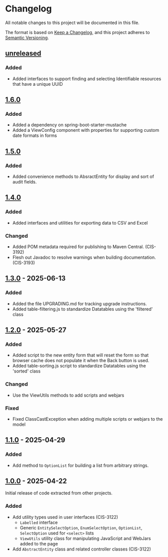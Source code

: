 # Changelog

All notable changes to this project will be documented in this file.

The format is based on [Keep a Changelog](https://keepachangelog.com/en/1.0.0/),
and this project adheres to [Semantic Versioning](https://semver.org/spec/v2.0.0.html).

## [unreleased]

### Added

- Added interfaces to support finding and selecting Identifiable resources that have a unique UUID

## [1.6.0]

### Added

- Added a dependency on spring-boot-starter-mustache
- Added a ViewConfig component with properties for supporting custom date formats in forms

## [1.5.0]

### Added

- Added convenience methods to AbsractEntity for display and sort of audit fields.

## [1.4.0]

### Added

- Added interfaces and utilities for exporting data to CSV and Excel

### Changed

- Added POM metadata required for publishing to Maven Central. (CIS-3192)
- Flesh out Javadoc to resolve warnings when building documentation. (CIS-3193)

## [1.3.0] - 2025-06-13

### Added

- Added the file UPGRADING.md for tracking upgrade instructions.
- Added table-filtering.js to standardize Datatables using the 'filtered' class

## [1.2.0] - 2025-05-27

### Added

- Added script to the new entity form that will reset the form so that browser cache does not populate it when the Back button is used.
- Added table-sorting.js script to standardize Datatables using the 'sorted' class

### Changed

- Use the ViewUtils methods to add scripts and webjars

### Fixed

- Fixed ClassCastException when adding multiple scripts or webjars to the model

## [1.1.0] - 2025-04-29

### Added

- Add method to `OptionList` for building a list from arbitrary strings.

## [1.0.0] - 2025-04-22

Initial release of code extracted from other projects.

### Added

- Add utility types used in user interfaces (CIS-3122)
  - `Labelled` interface
  - Generic `EntitySelectOption`, `EnumSelectOption`, `OptionList`, `SelectOption` used for `<select>` lists
  - `ViewUtils` utility class for manipulating JavaScript and WebJars added to the page
- Add `AbstractEntity` class and related controller classes (CIS-3122)

[unreleased]: https://source.ohsu.edu/OCTRI-Apps/common-lib/compare/v1.6.0...HEAD
[1.6.0]: https://source.ohsu.edu/OCTRI-Apps/common-lib/releases/tag/v1.6.0
[1.5.0]: https://source.ohsu.edu/OCTRI-Apps/common-lib/releases/tag/v1.5.0
[1.4.0]: https://source.ohsu.edu/OCTRI-Apps/common-lib/releases/tag/v1.4.0
[1.3.0]: https://source.ohsu.edu/OCTRI-Apps/common-lib/releases/tag/v1.3.0
[1.2.0]: https://source.ohsu.edu/OCTRI-Apps/common-lib/releases/tag/v1.2.0
[1.1.0]: https://source.ohsu.edu/OCTRI-Apps/common-lib/releases/tag/v1.1.0
[1.0.0]: https://source.ohsu.edu/OCTRI-Apps/common-lib/releases/tag/v1.0.0
